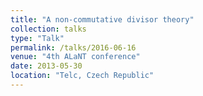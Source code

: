 ```yaml
---
title: "A non-commutative divisor theory"
collection: talks
type: "Talk"
permalink: /talks/2016-06-16
venue: "4th ALaNT conference"
date: 2013-05-30
location: "Telc, Czech Republic"
---
```

